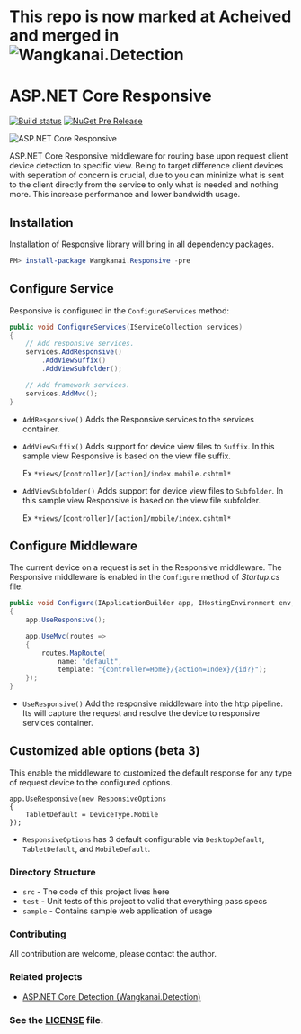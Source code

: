 # This repo is now marked at Acheived and merged in ![Wangkanai.Detection](https://github.com/wangkanai/Detection)

# ASP.NET Core Responsive

[![Build status](https://ci.appveyor.com/api/projects/status/cbx1xvcln7xaccs5?svg=true)](https://ci.appveyor.com/project/wangkanai/responsive) 
[![NuGet Pre Release](https://img.shields.io/nuget/vpre/Wangkanai.Responsive.svg?maxAge=2592000)](https://www.nuget.org/packages/Wangkanai.Responsive/)

![ASP.NET Core Responsive](https://raw.githubusercontent.com/wangkanai/Responsive/dev/asset/asp.net-core-responsive.svg?sanitize=true)

ASP.NET Core Responsive middleware for routing base upon request client device detection to specific view.
Being to target difference client devices with seperation of concern is crucial, due to you can mininize what is sent to the client directly from the service to only what is needed and nothing more. This increase performance and lower bandwidth usage.

## Installation

Installation of Responsive library will bring in all dependency packages.

```powershell
PM> install-package Wangkanai.Responsive -pre
```

## Configure Service

Responsive is configured in the `ConfigureServices` method:

```csharp
public void ConfigureServices(IServiceCollection services)
{
    // Add responsive services.
    services.AddResponsive()
        .AddViewSuffix()
        .AddViewSubfolder();

    // Add framework services.
    services.AddMvc();  
}
```

* `AddResponsive()` Adds the Responsive services to the services container.
* `AddViewSuffix()` Adds support for device view files  to `Suffix`. In this sample view Responsive is based on the view file suffix. 

  Ex `*views/[controller]/[action]/index.mobile.cshtml*`

* `AddViewSubfolder()` Adds support for device view files to `Subfolder`. In this sample view Responsive is based on the view file subfolder. 

  Ex `*views/[controller]/[action]/mobile/index.cshtml*`

## Configure Middleware

The current device on a request is set in the Responsive middleware. The Responsive middleware is enabled in the `Configure` method of *Startup.cs* file.

```csharp
public void Configure(IApplicationBuilder app, IHostingEnvironment env, ILoggerFactory loggerFactory)
{
    app.UseResponsive();

    app.UseMvc(routes =>
    {
        routes.MapRoute(
            name: "default",
            template: "{controller=Home}/{action=Index}/{id?}");
    });
}
```

* `UseResponsive()` Add the responsive middleware into the http pipeline. Its will capture the request and resolve the device to responsive services container.

## Customized able options (beta 3)

This enable the middleware to customized the default response for any type of request device to the configured options.

```
app.UseResponsive(new ResponsiveOptions
{
    TabletDefault = DeviceType.Mobile
});
```

* `ResponsiveOptions` has 3 default configurable via `DesktopDefault`, `TabletDefault`, and `MobileDefault`.

### Directory Structure
* `src` - The code of this project lives here
* `test` - Unit tests of this project to valid that everything pass specs
* `sample` - Contains sample web application of usage

### Contributing

All contribution are welcome, please contact the author.

### Related projects

* [ASP.NET Core Detection (Wangkanai.Detection)](https://github.com/wangkanai/Detection)

### See the [LICENSE](https://github.com/wangkanai/Browser/blob/master/LICENSE) file.


